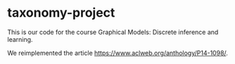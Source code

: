 # taxonomy-project

This is our code for the course Graphical Models: Discrete inference and learning.

We reimplemented the article https://www.aclweb.org/anthology/P14-1098/.